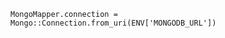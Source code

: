 <!-- layout:code post: padrino-stacks_mongomapper -->

```
MongoMapper.connection = Mongo::Connection.from_uri(ENV['MONGODB_URL'])
```
